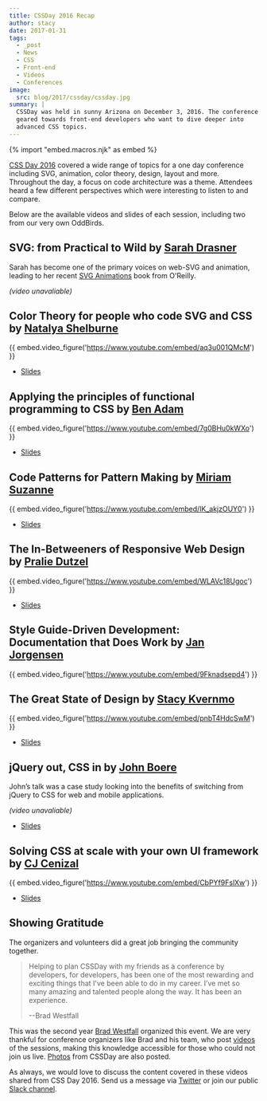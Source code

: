```yaml
---
title: CSSDay 2016 Recap
author: stacy
date: 2017-01-31
tags:
  - _post
  - News
  - CSS
  - Front-end
  - Videos
  - Conferences
image:
  src: blog/2017/cssday/cssday.jpg
summary: |
  CSSDay was held in sunny Arizona on December 3, 2016. The conference is
  geared towards front-end developers who want to dive deeper into
  advanced CSS topics.
---
```


{% import "embed.macros.njk" as embed %}

[CSS Day 2016] covered a wide range of topics for a one day conference
including SVG, animation, color theory, design, layout and more.
Throughout the day, a focus on code architecture was a theme. Attendees
heard a few different perspectives which were interesting to listen to
and compare.

Below are the available videos and slides of each session, including two
from our very own OddBirds.

[CSS Day 2016]: http://cssday.io/

## SVG: from Practical to Wild by [Sarah Drasner]

Sarah has become one of the primary voices on web-SVG and animation,
leading to her recent [SVG Animations] book from O'Reilly.

*(video unavaliable)*

[Sarah Drasner]: http://twitter.com/sarah_edo
[SVG Animations]: http://shop.oreilly.com/product/0636920045335.do

## Color Theory for people who code SVG and CSS by [Natalya Shelburne]

{{ embed.video_figure('https://www.youtube.com/embed/aq3u001QMcM') }}

- [Slides](https://docs.google.com/presentation/d/1ytSMRNpNrD9CWms351X4xelQuJT24tIqKnIzSbe2OQ0/edit?usp=sharing)

[Natalya Shelburne]: https://twitter.com/natalyathree

## Applying the principles of functional programming to CSS by [Ben Adam]

{{ embed.video_figure('https://www.youtube.com/embed/7g0BHu0kWXo') }}

- [Slides](http://css-day.surge.sh/#/?_k=xpchzn)

[Ben Adam]: https://twitter.com/benadam11

## Code Patterns for Pattern Making by [Miriam Suzanne]

{{ embed.video_figure('https://www.youtube.com/embed/lK_akjzOUY0') }}

- [Slides](https://oddbooksapp.com/book/pattern-making)

[Miriam Suzanne]: https://twitter.com/mirisuzanne/

## The In-Betweeners of Responsive Web Design by [Pralie Dutzel]

{{ embed.video_figure('https://www.youtube.com/embed/WLAVc18Ugoc') }}

- [Slides](http://praliedutzel.com/talks/betweeners-responsive-web-design/)

[Pralie Dutzel]: https://twitter.com/praliedutzel

## Style Guide-Driven Development: Documentation that Does Work by [Jan Jorgensen]

{{ embed.video_figure('https://www.youtube.com/embed/9Fknadsepd4') }}

[Jan Jorgensen]: https://twitter.com/ramblinjan

## The Great State of Design by [Stacy Kvernmo]

{{ embed.video_figure('https://www.youtube.com/embed/pnbT4HdcSwM') }}

- [Slides](http://www.slideshare.net/Funstacy/the-great-state-of-design-with-css-grid-layout-and-friends)

[Stacy Kvernmo]: https://twitter.com/stacykvernmo

## jQuery out, CSS in by [John Boere]

John’s talk was a case study looking into the benefits of switching from
jQuery to CSS for web and mobile applications.

*(video unavaliable)*

- [Slides](https://www.dropbox.com/s/u2sz0yfjl4753y7/1612_CSSday.pdf)

[John Boere]: https://twitter.com/cliffhangersolu

## Solving CSS at scale with your own UI framework by [CJ Cenizal]

{{ embed.video_figure('https://www.youtube.com/embed/CbPYf9FslXw') }}

- [Slides](http://cenizal.com/projects/solving_css_at_scale/)

[CJ Cenizal]: https://twitter.com/TheCJCenizal

## Showing Gratitude

The organizers and volunteers did a great job bringing the community
together.

> Helping to plan CSSDay with my friends as a conference by developers,
> for developers, has been one of the most rewarding and exciting things
> that I've been able to do in my career. I’ve met so many amazing and
> talented people along the way. It has been an experience.
>
> --Brad Westfall

This was the second year [Brad Westfall] organized this event. We are
very thankful for conference organizers like Brad and his team, who post
[videos] of the sessions, making this knowledge accessible for those who
could not join us live. [Photos] from CSSDay are also posted.

As always, we would love to discuss the content covered in these videos
shared from CSS Day 2016. Send us a message via [Twitter] or join our
public [Slack channel].

[Brad Westfall]: https://twitter.com/bradwestfall
[videos]: https://www.youtube.com/playlist?list=PL5BdnUqEm29YljPlrGujuCb0l0bdMutY_
[Photos]: https://drive.google.com/drive/folders/0B0xOcf_BzQVlZGJHaGVWa3Bhc0k
[Twitter]: https://twitter.com/oddbird
[Slack channel]: http://friends.oddbird.net
